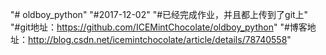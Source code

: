 "# oldboy_python" 
"#2017-12-02"
"#已经完成作业，并且都上传到了git上"
"#git地址：https://github.com/ICEMintChocolate/oldboy_python"
"#博客地址：http://blog.csdn.net/icemintchocolate/article/details/78740558"
